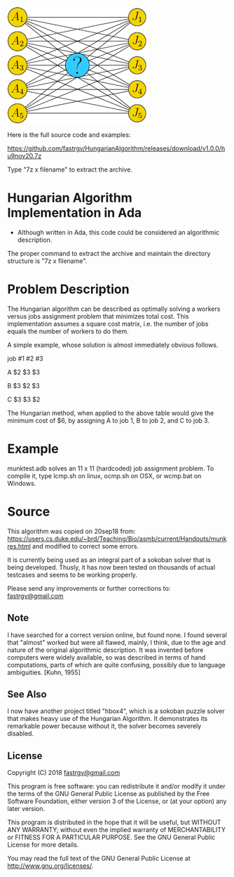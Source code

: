 ![screenshot](https://github.com/fastrgv/HungarianAlgorithm/blob/master/assignmentproblem.png)


Here is the full source code and examples:

https://github.com/fastrgv/HungarianAlgorithm/releases/download/v1.0.0/hu9nov20.7z

Type "7z x filename" to extract the archive.



# Hungarian Algorithm Implementation in Ada

* Although written in Ada, this code could be considered an algorithmic description.

The proper command to extract the archive and maintain the directory structure is "7z x filename".


# Problem Description
The Hungarian algorithm can be described as optimally solving a workers versus jobs assignment problem that minimizes total cost.  This implementation assumes a square cost matrix, i.e. the number of jobs equals the number of workers to do them.

A simple example, whose solution is almost immediately obvious follows.

job	#1	#2	#3

A	$2	$3	$3

B	$3	$2	$3

C	$3	$3	$2

The Hungarian method, when applied to the above table would give the minimum cost of $6, by assigning A to job 1, B to job 2, and C to job 3.

# Example

munktest.adb 
solves an 11 x 11 (hardcoded) job assignment problem.
To compile it, type lcmp.sh on linux, ocmp.sh on OSX, or wcmp.bat on Windows.

# Source
This algorithm was copied on 20sep18 from:
https://users.cs.duke.edu/~brd/Teaching/Bio/asmb/current/Handouts/munkres.html
and modified to correct some errors.  

It is currently being used as an integral part of a sokoban solver that is being developed.  Thusly, it has now been tested on thousands of actual testcases and seems to be working properly.  

Please send any improvements or further corrections to:
<fastrgv@gmail.com>


## Note
I have searched for a correct version online, but found none.  I found several that "almost" worked but were all flawed, mainly, I think, due to the age and nature of the original algorithmic description.  It was invented before computers were widely available, so was described in terms of hand computations, parts of which are quite confusing, possibly due to language ambiguities. [Kuhn, 1955]


## See Also
I now have another project titled "hbox4", which is a sokoban puzzle solver that makes heavy use of the Hungarian Algorithm. It demonstrates its remarkable power because without it, the solver becomes severely disabled.


## License

 Copyright (C) 2018  <fastrgv@gmail.com>

 This program is free software: you can redistribute it and/or modify
 it under the terms of the GNU General Public License as published by
 the Free Software Foundation, either version 3 of the License, or
 (at your option) any later version.

 This program is distributed in the hope that it will be useful,
 but WITHOUT ANY WARRANTY; without even the implied warranty of
 MERCHANTABILITY or FITNESS FOR A PARTICULAR PURPOSE.  See the
 GNU General Public License for more details.

 You may read the full text of the GNU General Public License
 at <http://www.gnu.org/licenses/>.


